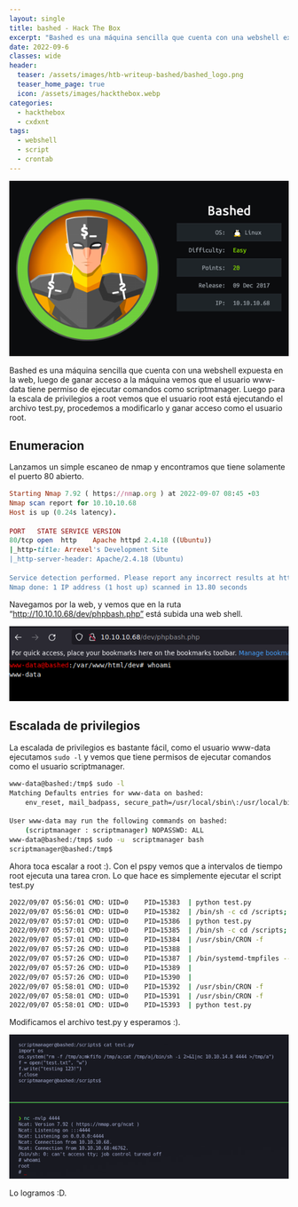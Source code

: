 ```yaml
---
layout: single
title: bashed - Hack The Box
excerpt: "Bashed es una máquina sencilla que cuenta con una webshell expuesta en la web, luego de ganar acceso a la máquina vemos que el usuario www-data tiene permiso de ejecutar comandos como scriptmanager. Luego para la escala de privilegios a root vemos que el usuario root está ejecutando el archivo test.py"
date: 2022-09-6
classes: wide
header:
  teaser: /assets/images/htb-writeup-bashed/bashed_logo.png
  teaser_home_page: true
  icon: /assets/images/hackthebox.webp
categories:
  - hackthebox
  - cxdxnt
tags:  
  - webshell 
  - script
  - crontab
---
```

![](/assets/images/htb-writeup-bashed/bashed_logo.png)

Bashed es una máquina sencilla que cuenta con una webshell expuesta en la web, luego de ganar acceso a la máquina vemos que el usuario www-data tiene permiso de ejecutar comandos como scriptmanager. Luego para la escala de privilegios a root vemos que el usuario root está ejecutando el archivo test.py, procedemos a modificarlo y ganar acceso como el usuario root.

## Enumeracion 

Lanzamos un simple escaneo de nmap y encontramos que tiene solamente el puerto 80 abierto.
```ruby
Starting Nmap 7.92 ( https://nmap.org ) at 2022-09-07 08:45 -03
Nmap scan report for 10.10.10.68
Host is up (0.24s latency).

PORT   STATE SERVICE VERSION
80/tcp open  http    Apache httpd 2.4.18 ((Ubuntu))
|_http-title: Arrexel's Development Site
|_http-server-header: Apache/2.4.18 (Ubuntu)

Service detection performed. Please report any incorrect results at https://nmap.org/submit/ .
Nmap done: 1 IP address (1 host up) scanned in 13.80 seconds
```

Navegamos por la web, y vemos que en la ruta “http://10.10.10.68/dev/phpbash.php” está subida una web shell.

![](/assets/images/htb-writeup-bashed/shell.png)

## Escalada de privilegios
La escalada de privilegios es bastante fácil, como el usuario www-data ejecutamos ``` sudo -l ``` y vemos que tiene permisos de ejecutar comandos como el usuario scriptmanager.


```bash
www-data@bashed:/tmp$ sudo -l
Matching Defaults entries for www-data on bashed:
    env_reset, mail_badpass, secure_path=/usr/local/sbin\:/usr/local/bin\:/usr/sbin\:/usr/bin\:/sbin\:/bin\:/snap/bin

User www-data may run the following commands on bashed:
    (scriptmanager : scriptmanager) NOPASSWD: ALL
www-data@bashed:/tmp$ sudo -u  scriptmanager bash
scriptmanager@bashed:/tmp$ 
```
Ahora toca escalar a root :). Con el pspy vemos que a intervalos de tiempo root ejecuta una tarea cron. Lo que hace es simplemente ejecutar el script test.py

```bash
2022/09/07 05:56:01 CMD: UID=0    PID=15383  | python test.py 
2022/09/07 05:56:01 CMD: UID=0    PID=15382  | /bin/sh -c cd /scripts; for f in *.py; do python "$f"; done 
2022/09/07 05:57:01 CMD: UID=0    PID=15386  | python test.py 
2022/09/07 05:57:01 CMD: UID=0    PID=15385  | /bin/sh -c cd /scripts; for f in *.py; do python "$f"; done 
2022/09/07 05:57:01 CMD: UID=0    PID=15384  | /usr/sbin/CRON -f 
2022/09/07 05:57:26 CMD: UID=0    PID=15388  | 
2022/09/07 05:57:26 CMD: UID=0    PID=15387  | /bin/systemd-tmpfiles --clean 
2022/09/07 05:57:26 CMD: UID=0    PID=15389  | 
2022/09/07 05:57:26 CMD: UID=0    PID=15390  | 
2022/09/07 05:58:01 CMD: UID=0    PID=15392  | /usr/sbin/CRON -f 
2022/09/07 05:58:01 CMD: UID=0    PID=15391  | /usr/sbin/CRON -f 
2022/09/07 05:58:01 CMD: UID=0    PID=15393  | python test.py 
```
Modificamos el archivo test.py y esperamos :).

![](/assets/images/htb-writeup-bashed/root.png)

Lo logramos :D.
